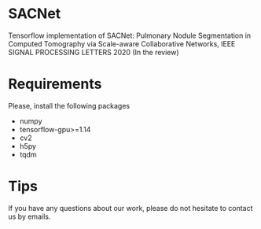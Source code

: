 # SACNet
Tensorflow implementation of SACNet: Pulmonary Nodule Segmentation in Computed Tomography via Scale-aware Collaborative Networks, IEEE SIGNAL PROCESSING LETTERS 2020 (In the review)

# Requirements
Please, install the following packages
* numpy
* tensorflow-gpu>=1.14
* cv2
* h5py
* tqdm

# Tips
If you have any questions about our work, please do not hesitate to contact us by emails.
